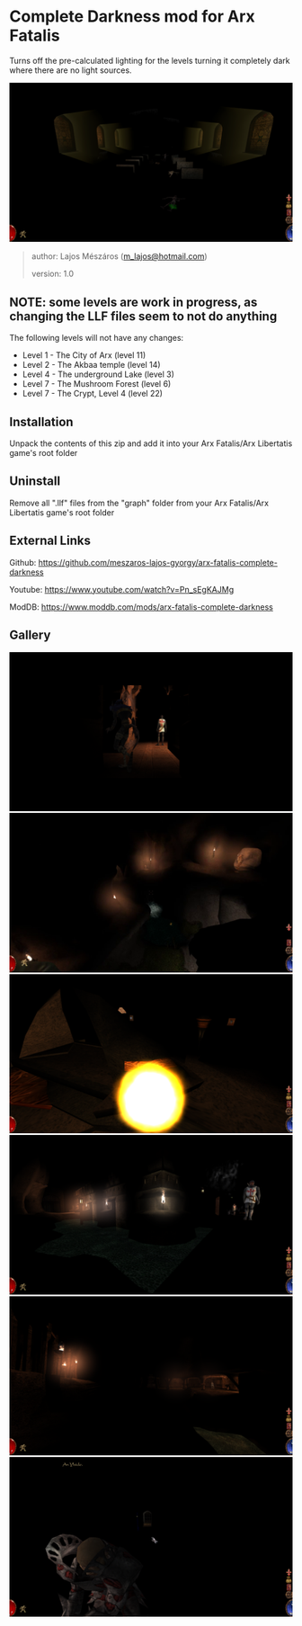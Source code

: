 # Complete Darkness mod for Arx Fatalis

Turns off the pre-calculated lighting for the levels turning it completely dark where there are no light sources.

![Crypts](screenshots/crypts.png?raw=true "Crypts")

> author: Lajos Mészáros (m_lajos@hotmail.com)
>
> version: 1.0

## NOTE: some levels are work in progress, as changing the LLF files seem to not do anything

The following levels will not have any changes:

- Level 1 - The City of Arx (level 11)
- Level 2 - The Akbaa temple (level 14)
- Level 4 - The underground Lake (level 3)
- Level 7 - The Mushroom Forest (level 6)
- Level 7 - The Crypt, Level 4 (level 22)

## Installation

Unpack the contents of this zip and add it into your Arx Fatalis/Arx Libertatis game's root folder

## Uninstall

Remove all ".llf" files from the "graph" folder from your Arx Fatalis/Arx Libertatis game's root folder

## External Links

Github: https://github.com/meszaros-lajos-gyorgy/arx-fatalis-complete-darkness

Youtube: https://www.youtube.com/watch?v=Pn_sEgKAJMg

ModDB: https://www.moddb.com/mods/arx-fatalis-complete-darkness

## Gallery

![Intro cinematics](screenshots/intro.png?raw=true "Intro cinematics")
![Greu's place](screenshots/greu.png?raw=true "Greu's place")
![Order of Edurneum](screenshots/snake-women.png?raw=true "Order of Edurneum")
![The Outpost](screenshots/the-outpost.png?raw=true "The Outpost")
![Trolls and Goblins](screenshots/trolls-and-goblins.png?raw=true "Trolls and Goblins")
![Ylside attack in the castle](screenshots/ylside-attack-in-the-castle.png?raw=true "Ylside attack in the castle")